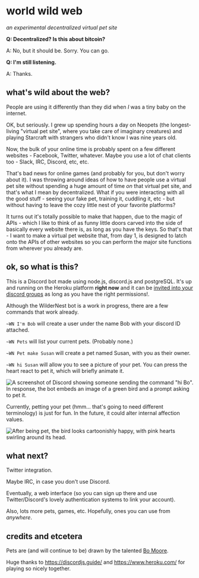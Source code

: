 # world wild web
*an experimental decentralized virtual pet site*

**Q: Decentralized? Is this about bitcoin?**

A: No, but it should be. Sorry. You can go.

**Q: I'm still listening.**

A: Thanks.

## what's wild about the web?

People are using it differently than they did when *I* was a tiny baby on the internet.

OK, but seriously. I grew up spending hours a day on Neopets (the longest-living "virtual pet site", where you take care of imaginary creatures) and playing Starcraft with strangers who didn't know I was nine years old.

Now, the bulk of your online time is probably spent on a few different websites - Facebook, Twitter, whatever. Maybe you use a lot of chat clients too - Slack, IRC, Discord, etc, etc.

That's bad news for online games (and probably for you, but don't worry about it). I was throwing around ideas of how to have people use a virtual pet site without spending a huge amount of time *on* that virtual pet site, and that's what I mean by decentralized. What if you were interacting with all the good stuff - seeing your fake pet, training it, cuddling it, etc - but without having to leave the cozy little nest of your favorite platforms?

It turns out it's totally possible to make that happen, due to the magic of APIs - which I like to think of as funny little doors carved into the side of basically every website there is, as long as you have the keys. So that's that - I want to make a virtual pet website that, from day 1, is designed to latch onto the APIs of other websites so you can perform the major site functions from wherever you already are.

## ok, so what is this?

This is a Discord bot made using node.js, discord.js and postgreSQL.
It's up and running on the Heroku platform **right now** and it can be [invited into your discord groups](https://discord.com/oauth2/authorize?client_id=820800068947935303&scope=bot) as long as you have the right permissions!.

Although the WilderNest bot is a work in progress, there are a few commands that work already.

`~WN I'm Bob` will create a user under the name Bob with your discord ID attached.

`~WN Pets` will list your current pets. (Probably none.)

`~WN Pet make Susan` will create a pet named Susan, with you as their owner.

`~WN hi Susan` will allow you to see a picture of your pet. You can press the heart react to pet it, which will briefly animate it.

![A screenshot of Discord showing someone sending the command "hi Bo". In response, the bot embeds an image of a green bird and a prompt asking to pet it.](http://www.wilderne.st/example1.png)

Currently, petting your pet (hmm... that's going to need different terminology) is just for fun. In the future, it could alter internal affection values.

![After being pet, the bird looks cartoonishly happy, with pink hearts swirling around its head.](http://www.wilderne.st/example2.png)

## what next?

Twitter integration.

Maybe IRC, in case you don't use Discord.

Eventually, a web interface (so you can sign up there and use Twitter/Discord's lovely authentication systems to link your account).

Also, lots more pets, games, etc. Hopefully, ones you can use from *anywhere*.

## credits and etcetera

Pets are (and will continue to be) drawn by the talented [Bo Moore](http://bomoore.net/).

Huge thanks to https://discordjs.guide/ and https://www.heroku.com/ for playing so nicely together.
